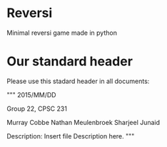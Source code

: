 # Reversi
Minimal reversi game made in python


# Our standard header

Please use this stadard header in all documents:

"""
2015/MM/DD

Group 22, CPSC 231

Murray Cobbe
Nathan Meulenbroek
Sharjeel Junaid

Description:
Insert file Description here.
"""
